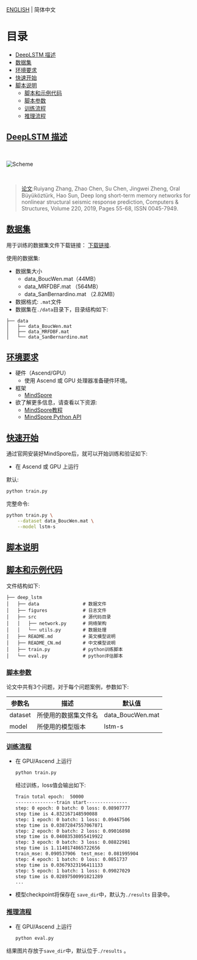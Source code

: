 [ENGLISH](README.md) | 简体中文

# 目录

- [DeepLSTM 描述](#DeepLSTM-描述)
- [数据集](#数据集)
- [环境要求](#环境要求)
- [快速开始](#快速开始)
- [脚本说明](#脚本说明)
    - [脚本和示例代码](#脚本和示例代码)
    - [脚本参数](#脚本参数)
    - [训练流程](#训练流程)
    - [推理流程](#推理流程)

## [DeepLSTM 描述](#目录)

<br />

![Scheme](/figures/scheme.png)

 <br />

> [论文](https://www.sciencedirect.com/science/article/abs/pii/S0045794919302263):Ruiyang Zhang, Zhao Chen, Su Chen, Jingwei Zheng, Oral Büyüköztürk, Hao Sun,
> Deep long short-term memory networks for nonlinear structural seismic response prediction, Computers & Structures,
> Volume 220, 2019, Pages 55-68, ISSN 0045-7949.

## [数据集](#目录)

用于训练的数据集文件下载链接：
[下载链接](https://www.dropbox.com/sh/xyh9595l79fbaer/AABnAqV_WdhVHgPAav73KX8oa?dl=0).

使用的数据集:

- 数据集大小
    - data_BoucWen.mat（44MB）
    - data_MRFDBF.mat （564MB）
    - data_SanBernardino.mat （2.82MB）
- 数据格式: `.mat`文件
- 数据集在`./data`目录下，目录结构如下:

```text
├── data
│   ├── data_BoucWen.mat
│   ├── data_MRFDBF.mat
│   └── data_SanBernardino.mat
```

## [环境要求](#目录)

- 硬件（Ascend/GPU）
    - 使用 Ascend 或 GPU 处理器准备硬件环境。
- 框架
    - [MindSpore](https://www.mindspore.cn/install)
- 欲了解更多信息，请查看以下资源:
    - [MindSpore教程](https://www.mindspore.cn/tutorials/zh-CN/master/index.html)
    - [MindSpore Python API](https://www.mindspore.cn/docs/zh-CN/master/index.html)

## [快速开始](#目录)

通过官网安装好MindSpore后，就可以开始训练和验证如下:

- 在 Ascend 或 GPU 上运行

默认:

```bash
python train.py
```

完整命令:

```bash
python train.py \
    --dataset data_BoucWen.mat \
    --model lstm-s
```

## [脚本说明](#目录)

## [脚本和示例代码](#目录)

文件结构如下:

```text
├── deep_lstm
│   ├── data                # 数据文件
│   ├── figures             # 日志文件
│   ├── src                 # 源代码目录
│   │   ├── network.py      # 网络架构
│   │   └── utils.py        # 数据处理
│   ├── README.md           # 英文模型说明
│   ├── README_CN.md        # 中文模型说明
│   ├── train.py            # python训练脚本
│   └── eval.py             # python评估脚本
```

### [脚本参数](#目录)

论文中共有3个问题，对于每个问题案例，参数如下:

| 参数名     | 描述         | 默认值              |
|---------|------------|------------------|
| dataset | 所使用的数据集文件名 | data_BoucWen.mat |
| model   | 所使用的模型版本   | lstm-s           |

### [训练流程](#目录)

- 在 GPU/Ascend 上运行

   ```bash
   python train.py
   ```

  经过训练，loss值会输出如下:

  ```bash
  Train total epoch:  50000
  ---------------train start---------------
  step: 0 epoch: 0 batch: 0 loss: 0.08907777
  step time is 4.832167148590088
  step: 1 epoch: 0 batch: 1 loss: 0.09467506
  step time is 0.03872847557067871
  step: 2 epoch: 0 batch: 2 loss: 0.09016898
  step time is 0.04083538055419922
  step: 3 epoch: 0 batch: 3 loss: 0.08822981
  step time is 1.1140174865722656
  train_mse: 0.090537906  test_mse: 0.081995904
  step: 4 epoch: 1 batch: 0 loss: 0.0851737
  step time is 0.03679323196411133
  step: 5 epoch: 1 batch: 1 loss: 0.09027029
  step time is 0.02897500991821289
  ...
  ```

- 模型checkpoint将保存在 `save_dir`中，默认为`./results` 目录中。

### [推理流程](#目录)

- 在 GPU/Ascend 上运行

   ```bash
   python eval.py
   ```

结果图片存放于`save_dir`中，默认位于`./results` 。
